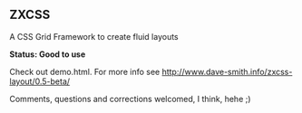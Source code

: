 ZXCSS
-----
A CSS Grid Framework to create fluid layouts

__Status: Good to use__

Check out demo.html. For more info see http://www.dave-smith.info/zxcss-layout/0.5-beta/

Comments, questions and corrections welcomed, I think, hehe ;)